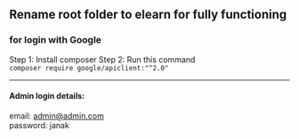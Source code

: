 ## Rename root folder to elearn for fully functioning

### for login with Google <br>
Step 1: Install composer
Step 2: Run this command <br>
`composer require google/apiclient:"^2.0"`

---
#### Admin login details:
email: admin@admin.com <br>
password: janak
